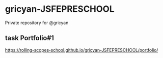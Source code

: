 # gricyan-JSFEPRESCHOOL
Private repository for @gricyan


## task Portfolio#1
https://rolling-scopes-school.github.io/gricyan-JSFEPRESCHOOL/portfolio/
